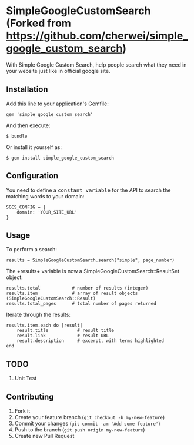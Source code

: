 # SimpleGoogleCustomSearch (Forked from https://github.com/cherwei/simple_google_custom_search)

With Simple Google Custom Search, help people search what they need in your website just like in official google site.

## Installation

Add this line to your application's Gemfile:

    gem 'simple_google_custom_search'

And then execute:

    $ bundle

Or install it yourself as:

    $ gem install simple_google_custom_search

## Configuration

You need to define a <tt>constant variable</tt> for the API to search the matching words to your domain:

    SGCS_CONFIG = {
        domain: 'YOUR_SITE_URL'
    }

## Usage

To perform a search:

    results = SimpleGoogleCustomSearch.search("simple", page_number)

The +results+ variable is now a SimpleGoogleCustomSearch::ResultSet object:

    results.total            # number of results (integer)
    results.item             # array of result objects (SimpleGoogleCustomSearch::Result)
    results.total_pages      # total number of pages returned

Iterate through the results:

    results.item.each do |result|
        result.title           # result title
        result.link            # result URL
        result.description     # excerpt, with terms highlighted
    end

## TODO

1. Unit Test

## Contributing

1. Fork it
2. Create your feature branch (`git checkout -b my-new-feature`)
3. Commit your changes (`git commit -am 'Add some feature'`)
4. Push to the branch (`git push origin my-new-feature`)
5. Create new Pull Request
